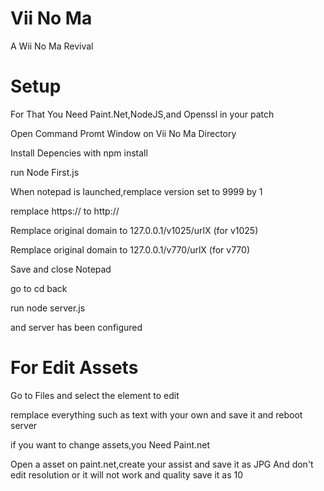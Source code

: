 # Vii No Ma

A Wii No Ma Revival

# Setup

For That You Need Paint.Net,NodeJS,and Openssl in your patch

Open Command Promt Window on Vii No Ma Directory

Install Depencies with npm install

run Node First.js

When notepad is launched,remplace version set to 9999 by 1

remplace https:// to http://

Remplace original domain to 127.0.0.1/v1025/urlX (for v1025)

Remplace original domain to 127.0.0.1/v770/urlX (for v770)

Save and close Notepad

go to cd back

run node server.js

and server has been configured

# For Edit Assets

Go to Files and select the element to edit

remplace everything such as text with your own and save it and reboot server

if you want to change assets,you Need Paint.net

Open a asset on paint.net,create your assist and save it as JPG And don't edit resolution or it will not work and quality save it as 10

